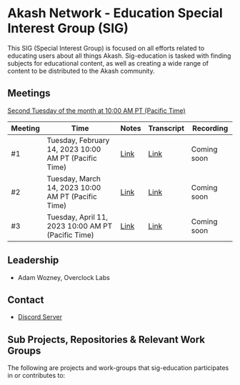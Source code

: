 
# Akash Network -  Education Special Interest Group (SIG)

This SIG (Special Interest Group) is focused on all efforts related to educating users about all things Akash. Sig-education is tasked with finding subjects for educational content, as well as creating a wide range of content to be distributed to the Akash community.


## Meetings

[Second Tuesday of the month at 10:00 AM PT (Pacific Time)](https://calendar.google.com/calendar/u/0?cid=Y18yNWU1ZTM3NDhlNGM0YWI3YTU1ZjQxZmJjNWViZWJjYzBhMDNiNDBmYjAyODc4NWYxNDE1OWJmYWViZWExMmUyQGdyb3VwLmNhbGVuZGFyLmdvb2dsZS5jb20)


| Meeting | Time | Notes | Transcript | Recording
| --- | --- | --- | --- | --- |
| #1 | Tuesday, February 14, 2023 10:00 AM PT (Pacific Time) | [Link](https://github.com/akash-network/community/blob/main/sig-education/meetings/001-2023-02-14)  |  [Link](https://github.com/akash-network/community/blob/main/sig-education/meetings/001-2023-02-14#transcript)  |  Coming soon
| #2 | Tuesday, March 14, 2023 10:00 AM PT (Pacific Time) | [Link](https://github.com/akash-network/community/blob/main/sig-education/meetings/002-2023-03-14)  |[Link](https://github.com/akash-network/community/blob/main/sig-education/meetings/002-2023-03-14#Transcript)  | Coming soon
| #3 | Tuesday, April 11, 2023 10:00 AM PT (Pacific Time) | [Link](https://github.com/akash-network/community/blob/main/sig-education/meetings/003-2023-04-11)  |[Link](https://github.com/akash-network/community/blob/main/sig-education/meetings/003-2023-04-11#transcript)  | Coming soon

## Leadership

- Adam Wozney, Overclock Labs

## Contact

- [Discord Server](https://discord.com/channels/747885925232672829/1070509764737507428/1073440712093335612)


## Sub Projects, Repositories & Relevant Work Groups

The following are projects and work-groups that sig-education participates in or contributes to:


